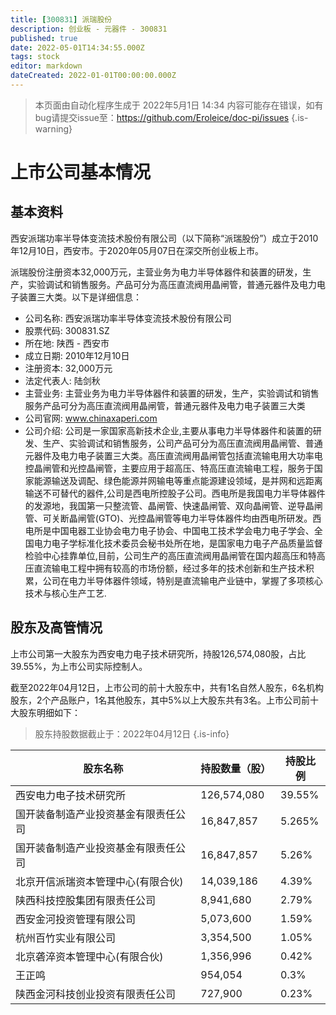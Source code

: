 ```yaml
---
title: [300831] 派瑞股份
description: 创业板 - 元器件 - 300831
published: true
date: 2022-05-01T14:34:55.000Z
tags: stock
editor: markdown
dateCreated: 2022-01-01T00:00:00.000Z
---
```


> 本页面由自动化程序生成于 2022年5月1日 14:34
> 内容可能存在错误，如有bug请提交issue至：https://github.com/Eroleice/doc-pi/issues
{.is-warning}

# 上市公司基本情况

## 基本资料

西安派瑞功率半导体变流技术股份有限公司（以下简称“派瑞股份”）成立于2010年12月10日，西安市。于2020年05月07日在深交所创业板上市。

派瑞股份注册资本32,000万元，主营业务为电力半导体器件和装置的研发，生产，实验调试和销售服务。产品可分为高压直流阀用晶闸管，普通元器件及电力电子装置三大类。以下是详细信息：

- 公司名称: 西安派瑞功率半导体变流技术股份有限公司
- 股票代码: 300831.SZ
- 所在地: 陕西 - 西安市
- 成立日期: 2010年12月10日
- 注册资本: 32,000万元
- 法定代表人: 陆剑秋
- 主营业务: 主营业务为电力半导体器件和装置的研发，生产，实验调试和销售服务产品可分为高压直流阀用晶闸管，普通元器件及电力电子装置三大类
- 公司官网: www.chinaxaperi.com
- 公司介绍: 公司是一家国家高新技术企业,主要从事电力半导体器件和装置的研发、生产、实验调试和销售服务，公司产品可分为高压直流阀用晶闸管、普通元器件及电力电子装置三大类。高压直流阀用晶闸管包括直流输电用大功率电控晶闸管和光控晶闸管，主要应用于超高压、特高压直流输电工程，服务于国家能源输送及调配、绿色能源并网输电等重点能源建设领域，是并网和远距离输送不可替代的器件,公司是西电所控股子公司。西电所是我国电力半导体器件的发源地，我国第一只整流管、晶闸管、快速晶闸管、双向晶闸管、逆导晶闸管、可关断晶闸管(GTO)、光控晶闸管等电力半导体器件均由西电所研发。西电所是中国电器工业协会电力电子协会、中国电工技术学会电力电子学会、全国电力电子学标准化技术委员会秘书处所在地，是国家电力电子产品质量监督检验中心挂靠单位,目前，公司生产的高压直流阀用晶闸管在国内超高压和特高压直流输电工程中拥有较高的市场份额，经过多年的技术创新和生产技术积累，公司在电力半导体器件领域，特别是直流输电产业链中，掌握了多项核心技术与核心生产工艺.


## 股东及高管情况

上市公司第一大股东为西安电力电子技术研究所，持股126,574,080股，占比39.55%，为上市公司实际控制人。

截至2022年04月12日，上市公司的前十大股东中，共有1名自然人股东，6名机构股东，2个产品账户，1名其他股东，其中5%以上大股东共有3名。上市公司前十大股东明细如下：

> 股东持股数据截止于：2022年04月12日
{.is-info}

| 股东名称 | 持股数量（股） | 持股比例 |
| --- | --- | --- |
| 西安电力电子技术研究所 | 126,574,080 | 39.55% |
| 国开装备制造产业投资基金有限责任公司 | 16,847,857 | 5.265% |
| 国开装备制造产业投资基金有限责任公司 | 16,847,857 | 5.26% |
| 北京开信派瑞资本管理中心(有限合伙) | 14,039,186 | 4.39% |
| 陕西科技控股集团有限责任公司 | 8,941,680 | 2.79% |
| 西安金河投资管理有限公司 | 5,073,600 | 1.59% |
| 杭州百竹实业有限公司 | 3,354,500 | 1.05% |
| 北京砻淬资本管理中心(有限合伙) | 1,356,996 | 0.42% |
| 王正鸣 | 954,054 | 0.3% |
| 陕西金河科技创业投资有限责任公司 | 727,900 | 0.23% |




